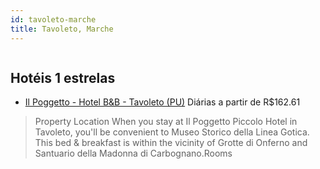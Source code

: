 ```yaml
---
id: tavoleto-marche
title: Tavoleto, Marche
---
```


<center><img src="https://assets.cosmos-data.com/1/015be523b29095124a20166f747e6aaa/573363.jpg" alt="" /></center>


## Hotéis 1 estrelas

-    [Il Poggetto - Hotel B&B - Tavoleto (PU)](https://www.hurb.com/hoteis/tavoleto/il-poggetto-hotel-b-b-tavoleto-pu-JNP-JP335568?cmp=18055) Diárias a partir de R$162.61
   > Property Location When you stay at Il Poggetto Piccolo Hotel in Tavoleto, you&apos;ll be convenient to Museo Storico della Linea Gotica.  This bed &amp; breakfast is within the vicinity of Grotte di Onferno and Santuario della Madonna di Carbognano.Rooms 
